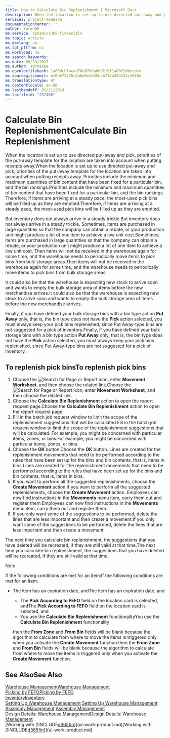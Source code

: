 ```yaml
---
title: How to Calculate Bin Replenishment | Microsoft Docs
description: When the location is set up to use directed put-away and pick, priorities of the put-away template for the location are taken into account when putting receipts away.
services: project-madeira
documentationcenter: ''
author: SorenGP
ms.service: dynamics365-financials
ms.topic: article
ms.devlang: na
ms.tgt_pltfrm: na
ms.workload: na
ms.search.keywords: ''
ms.date: 08/23/2017
ms.author: sgroespe
ms.openlocfilehash: 1a60dcb74ead70e878da06d219f1a89f2dbecdce
ms.sourcegitcommit: e10de72476c6a6e0cbd35bcb714a29b535c39f0e
ms.translationtype: HT
ms.contentlocale: en-GB
ms.lasthandoff: 01/21/2019
ms.locfileid: "232486"
---
```

# <a name="calculate-bin-replenishment"></a><span data-ttu-id="ff933-103">Calculate Bin Replenishment</span><span class="sxs-lookup"><span data-stu-id="ff933-103">Calculate Bin Replenishment</span></span>
<span data-ttu-id="ff933-104">When the location is set up to use directed put-away and pick, priorities of the put-away template for the location are taken into account when putting receipts away.</span><span class="sxs-lookup"><span data-stu-id="ff933-104">When the location is set up to use directed put-away and pick, priorities of the put-away template for the location are taken into account when putting receipts away.</span></span> <span data-ttu-id="ff933-105">Priorities include the minimum and maximum quantities of bin content that have been fixed for a particular bin, and the bin rankings.</span><span class="sxs-lookup"><span data-stu-id="ff933-105">Priorities include the minimum and maximum quantities of bin content that have been fixed for a particular bin, and the bin rankings.</span></span> <span data-ttu-id="ff933-106">Therefore, if items are arriving at a steady pace, the most-used pick bins will be filled up as they are emptied.</span><span class="sxs-lookup"><span data-stu-id="ff933-106">Therefore, if items are arriving at a steady pace, the most-used pick bins will be filled up as they are emptied.</span></span>  

<span data-ttu-id="ff933-107">But inventory does not always arrive in a steady trickle.</span><span class="sxs-lookup"><span data-stu-id="ff933-107">But inventory does not always arrive in a steady trickle.</span></span> <span data-ttu-id="ff933-108">Sometimes, items are purchased in large quantities so that the company can obtain a rebate, or your production unit might produce a lot of one item to achieve a low unit cost.</span><span class="sxs-lookup"><span data-stu-id="ff933-108">Sometimes, items are purchased in large quantities so that the company can obtain a rebate, or your production unit might produce a lot of one item to achieve a low unit cost.</span></span> <span data-ttu-id="ff933-109">Then items will not be received in the warehouse again for some time, and the warehouse needs to periodically move items to pick bins from bulk storage areas.</span><span class="sxs-lookup"><span data-stu-id="ff933-109">Then items will not be received in the warehouse again for some time, and the warehouse needs to periodically move items to pick bins from bulk storage areas.</span></span>  

<span data-ttu-id="ff933-110">It could also be that the warehouse is expecting new stock to arrive soon and wants to empty the bulk storage area of items before the new merchandise arrives.</span><span class="sxs-lookup"><span data-stu-id="ff933-110">It could also be that the warehouse is expecting new stock to arrive soon and wants to empty the bulk storage area of items before the new merchandise arrives.</span></span>  

<span data-ttu-id="ff933-111">Finally, if you have defined your bulk storage bins with a bin type action **Put Away** only, that is, the bin type does not have the **Pick** action selected, you must always keep your pick bins replenished, since Put Away-type bins are not suggested for a pick of inventory.</span><span class="sxs-lookup"><span data-stu-id="ff933-111">Finally, if you have defined your bulk storage bins with a bin type action **Put Away** only, that is, the bin type does not have the **Pick** action selected, you must always keep your pick bins replenished, since Put Away-type bins are not suggested for a pick of inventory.</span></span>  

## <a name="to-replenish-pick-bins"></a><span data-ttu-id="ff933-112">To replenish pick bins</span><span class="sxs-lookup"><span data-stu-id="ff933-112">To replenish pick bins</span></span>  
1.  <span data-ttu-id="ff933-113">Choose the ![Search for Page or Report](media/ui-search/search_small.png "Search for Page or Report icon") icon, enter **Movement Worksheet**, and then choose the related link.</span><span class="sxs-lookup"><span data-stu-id="ff933-113">Choose the ![Search for Page or Report](media/ui-search/search_small.png "Search for Page or Report icon") icon, enter **Movement Worksheet**, and then choose the related link.</span></span>  
2.  <span data-ttu-id="ff933-114">Choose the **Calculate Bin Replenishment** action to open the report request page.</span><span class="sxs-lookup"><span data-stu-id="ff933-114">Choose the **Calculate Bin Replenishment** action to open the report request page.</span></span>  
3.  <span data-ttu-id="ff933-115">Fill in the batch job request window to limit the scope of the replenishment suggestions that will be calculated.</span><span class="sxs-lookup"><span data-stu-id="ff933-115">Fill in the batch job request window to limit the scope of the replenishment suggestions that will be calculated.</span></span> <span data-ttu-id="ff933-116">For example, you might be concerned with particular items, zones, or bins.</span><span class="sxs-lookup"><span data-stu-id="ff933-116">For example, you might be concerned with particular items, zones, or bins.</span></span>  
4.  <span data-ttu-id="ff933-117">Choose the **OK** button.</span><span class="sxs-lookup"><span data-stu-id="ff933-117">Choose the **OK** button.</span></span> <span data-ttu-id="ff933-118">Lines are created for the replenishment movements that need to be performed according to the rules that have been set up for the bins and bin contents, that is, items in bins.</span><span class="sxs-lookup"><span data-stu-id="ff933-118">Lines are created for the replenishment movements that need to be performed according to the rules that have been set up for the bins and bin contents, that is, items in bins.</span></span>  
5.  <span data-ttu-id="ff933-119">If you want to perform all the suggested replenishments, choose the **Create Movement** action.</span><span class="sxs-lookup"><span data-stu-id="ff933-119">If you want to perform all the suggested replenishments, choose the **Create Movement** action.</span></span> <span data-ttu-id="ff933-120">Employees can now find instructions in the **Movements** menu item, carry them out and register them.</span><span class="sxs-lookup"><span data-stu-id="ff933-120">Employees can now find instructions in the **Movements** menu item, carry them out and register them.</span></span>  
6.  <span data-ttu-id="ff933-121">If you only want some of the suggestions to be performed, delete the lines that are less important and then create a movement.</span><span class="sxs-lookup"><span data-stu-id="ff933-121">If you only want some of the suggestions to be performed, delete the lines that are less important and then create a movement.</span></span>  

<span data-ttu-id="ff933-122">The next time you calculate bin replenishment, the suggestions that you have deleted will be recreated, if they are still valid at that time.</span><span class="sxs-lookup"><span data-stu-id="ff933-122">The next time you calculate bin replenishment, the suggestions that you have deleted will be recreated, if they are still valid at that time.</span></span>  

> [!NOTE]
>  <span data-ttu-id="ff933-123">If the following conditions are met for an item:</span><span class="sxs-lookup"><span data-stu-id="ff933-123">If the following conditions are met for an item:</span></span>  
> 
> - <span data-ttu-id="ff933-124">The item has an expiration date, and</span><span class="sxs-lookup"><span data-stu-id="ff933-124">The item has an expiration date, and</span></span>  
>   -   <span data-ttu-id="ff933-125">The **Pick According to FEFO** field on the location card is selected, and</span><span class="sxs-lookup"><span data-stu-id="ff933-125">The **Pick According to FEFO** field on the location card is selected, and</span></span>  
>   -   <span data-ttu-id="ff933-126">You use the **Calculate Bin Replenishment** functionality</span><span class="sxs-lookup"><span data-stu-id="ff933-126">You use the **Calculate Bin Replenishment** functionality</span></span>  
> 
>   <span data-ttu-id="ff933-127">then the **From Zone** and **From Bin** fields will be blank because the algorithm to calculate from where to move the items is triggered only when you activate the **Create Movement** function.</span><span class="sxs-lookup"><span data-stu-id="ff933-127">then the **From Zone** and **From Bin** fields will be blank because the algorithm to calculate from where to move the items is triggered only when you activate the **Create Movement** function.</span></span>  

## <a name="see-also"></a><span data-ttu-id="ff933-128">See Also</span><span class="sxs-lookup"><span data-stu-id="ff933-128">See Also</span></span>  
[<span data-ttu-id="ff933-129">Warehouse Management</span><span class="sxs-lookup"><span data-stu-id="ff933-129">Warehouse Management</span></span>](warehouse-manage-warehouse.md)  
[<span data-ttu-id="ff933-130">Picking by FEFO</span><span class="sxs-lookup"><span data-stu-id="ff933-130">Picking by FEFO</span></span>](warehouse-picking-by-fefo.md)  
[<span data-ttu-id="ff933-131">Inventory</span><span class="sxs-lookup"><span data-stu-id="ff933-131">Inventory</span></span>](inventory-manage-inventory.md)  
<span data-ttu-id="ff933-132">[Setting Up Warehouse Management](warehouse-setup-warehouse.md)   </span><span class="sxs-lookup"><span data-stu-id="ff933-132">[Setting Up Warehouse Management](warehouse-setup-warehouse.md)   </span></span>  
<span data-ttu-id="ff933-133">[Assembly Management](assembly-assemble-items.md)  </span><span class="sxs-lookup"><span data-stu-id="ff933-133">[Assembly Management](assembly-assemble-items.md)  </span></span>  
[<span data-ttu-id="ff933-134">Design Details: Warehouse Management</span><span class="sxs-lookup"><span data-stu-id="ff933-134">Design Details: Warehouse Management</span></span>](design-details-warehouse-management.md)  
<span data-ttu-id="ff933-135">[Working with [!INCLUDE[d365fin](includes/d365fin_md.md)]](ui-work-product.md)</span><span class="sxs-lookup"><span data-stu-id="ff933-135">[Working with [!INCLUDE[d365fin](includes/d365fin_md.md)]](ui-work-product.md)</span></span>
